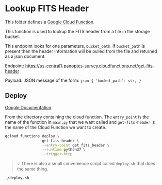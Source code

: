 Lookup FITS Header
==================

This folder defines a [Google Cloud Function](https://cloud.google.com/functions/).

This function is used to lookup the FITS header from a file in the storage bucket.

This endpoint looks for one parameters, `bucket_path`. If
`bucket_path` is present then the header information will be pulled from the file
and returned as a json document.


Endpoint: https://us-central1-panoptes-survey.cloudfunctions.net/get-fits-header

Payload: JSON message of the form:
	```json
	{
		'bucket_path': str,
	}
	```

Deploy
------

[Google Documentation](https://cloud.google.com/functions/docs/deploying/filesystem)

From the directory containing the cloud function. The `entry_point` is the
name of the function in `main.py` that we want called and `get-fits-header`
is the name of the Cloud Function we want to create.

```bash
gcloud functions deploy \
                 get-fits-header \
                 --entry-point get_fits_header \
                 --runtime python37 \
                 --trigger-http
```

> :bulb: There is also a small convenience script called `deploy.sh` that
does the same thing.
```bash
./deploy.sh
```
